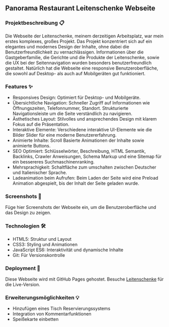 ## Panorama Restaurant Leitenschenke Webseite

### Projektbeschreibung 📋

Die Webseite der Leitenschenke, meinem derzeitigen Arbeitsplatz, war mein erstes komplexes, großes Projekt.
Das Projekt konzentriert sich auf ein elegantes und modernes Design der Inhalte, ohne dabei die Benutzerfreundlichkeit zu vernachlässigen.
Informationen über die Gastgeberfamilie, die Gerichte und die Produkte der Leitenschenke, sowie die UX bei der Seitennavigation wurden besonders benutzerfreundlich gestaltet.
Natürlich hat die Webseite eine responsive Benutzeroberfläche, die sowohl auf Desktop- als auch auf Mobilgeräten gut funktioniert.

### Features ✨
- Responsives Design: Optimiert für Desktop- und Mobilgeräte.
- Übersichtliche Navigation: Schneller Zugriff auf Informationen wie Öffnungszeiten, Telefonnummer, Standort. Strukturierte Navigationsleiste um die Seite verständlich zu navigieren.
- Ästhetisches Layout: Stilvolles und ansprechendes Design mit klarem Fokus auf die Präsentation.
- Interaktive Elemente: Verschiedene interaktive UI-Elemente wie die Bilder Slider für eine moderne Benutzererfahrung.
- Animierte Inhalte: Scroll Basierte Animationen der Inhalte sowie animierte Buttons.
- SEO Optimiert: Schlüsselwörter, Beschreibung, HTML Semantik, Backlinks, Crawler Anweisungen, Schema Markup und eine Sitemap für ein bessereres Suchmaschinenranking.
- Mehrsprachigkeit: Schaltfläche zum umschalten zwischen Deutscher und Italienischer Sprache.
- Ladeanimation beim Aufrufen: Beim Laden der Seite wird eine Preload Animation abgespielt, bis der Inhalt der Seite geladen wurde.

### Screenshots 📸

Füge hier Screenshots der Webseite ein, um die Benutzeroberfläche und das Design zu zeigen.

### Technologien 🛠️

- HTML5: Struktur und Layout
- CSS3: Styling und Animationen
- JavaScript ES6: Interaktivität und dynamische Inhalte
- Git: Für Versionskontrolle

### Deployment 🚀

Diese Webseite wird mit GitHub Pages gehostet. Besuche [Leitenschenke](https://ivan-555.github.io/Leitenschenke/) für die Live-Version.

### Erweiterungsmöglichkeiten 💡

- Hinzufügen eines Tisch Reservierungssystems
- Integration von Kommentarfunktionen
- Speißekarte einbetten
  
